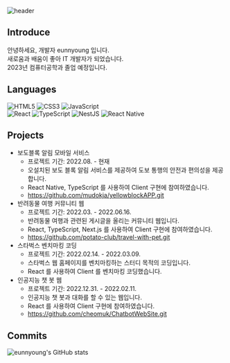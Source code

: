 ![header](https://capsule-render.vercel.app/api?type=waving&color=0:fffacd,100:6495ed&text=eunnyoung&height=300)

## Introduce
안녕하세요, 개발자 eunnyoung 입니다.
<br/>새로움과 배움이 좋아 IT 개발자가 되었습니다.
<br/>2023년 컴퓨터공학과 졸업 예정입니다.

## Languages
![HTML5](https://img.shields.io/badge/html5-%23E34F26.svg?style=for-the-badge&logo=html5&logoColor=white)
![CSS3](https://img.shields.io/badge/css3-%231572B6.svg?style=for-the-badge&logo=css3&logoColor=white)
![JavaScript](https://img.shields.io/badge/javascript-%23323330.svg?style=for-the-badge&logo=javascript&logoColor=%23F7DF1E)
<br/>
![React](https://img.shields.io/badge/react-%2320232a.svg?style=for-the-badge&logo=react&logoColor=%2361DAFB)
![TypeScript](https://img.shields.io/badge/typescript-%23007ACC.svg?style=for-the-badge&logo=typescript&logoColor=white)
![NestJS](https://img.shields.io/badge/nestjs-%23E0234E.svg?style=for-the-badge&logo=nestjs&logoColor=white)
![React Native](https://img.shields.io/badge/react_native-%2320232a.svg?style=for-the-badge&logo=react&logoColor=%2361DAFB)

## Projects
- 보도블록 알림 모바일 서비스
  - 프로젝트 기간: 2022.08. - 현재
  - 오설치된 보도 블록 알림 서비스를 제공하여 도보 통행의 안전과 편의성을 제공합니다.
  - React Native, TypeScript 를 사용하여 Client 구현에 참여하였습니다.
  - https://github.com/mudokja/yellowblockAPP.git
- 반려동물 여행 커뮤니티 웹
  - 프로젝트 기간: 2022.03. - 2022.06.16.
  - 반려동물 여행과 관련된 게시글을 올리는 커뮤니티 웹입니다.
  - React, TypeScript, Next.js 를 사용하여 Client 구현에 참여하였습니다.
  - https://github.com/potato-club/travel-with-pet.git
- 스타벅스 벤치마킹 코딩
  - 프로젝트 기간: 2022.02.14. - 2022.03.09.
  - 스타벅스 웹 홈페이지를 벤치마킹하는 스터디 목적의 코딩입니다.
  - React 를 사용하여 Client 를 벤치마킹 코딩했습니다.
- 인공지능 챗 봇 웹
  - 프로젝트 기간: 2022.12.31. - 2022.02.11.
  - 인공지능 챗 봇과 대화를 할 수 있는 웹입니다.
  - React 를 사용하여 Client 구현에 참여하였습니다.
  - https://github.com/cheomuk/ChatbotWebSite.git

## Commits
<!-- 깃허브 스탯 박스 -->
<!-- <div align="center"> -->
  ![eunnyoung's GitHub stats](https://github-readme-stats.vercel.app/api?username=eunnyoung&show_icons=true&theme=radical)
<!-- </div> -->


<!--
![Redux](https://img.shields.io/badge/redux-%23593d88.svg?style=for-the-badge&logo=redux&logoColor=white)
![Socket.io](https://img.shields.io/badge/Socket.io-black?style=for-the-badge&logo=socket.io&badgeColor=010101)
![jQuery](https://img.shields.io/badge/jquery-%230769AD.svg?style=for-the-badge&logo=jquery&logoColor=white)
![Flutter](https://img.shields.io/badge/Flutter-%2302569B.svg?style=for-the-badge&logo=Flutter&logoColor=white)
![C++](https://img.shields.io/badge/c++-%2300599C.svg?style=for-the-badge&logo=c%2B%2B&logoColor=white)

Here are some ideas to get you started:
- 🔭 I’m currently working on ...
- 🌱 I’m currently learning 
- 👯 I’m looking to collaborate on ...
- 🤔 I’m looking for help with ...
- 💬 Ask me about ...
- 📫 How to reach me: ...
- 😄 Pronouns: ...
- ⚡ Fun fact: ...
-->
